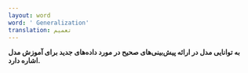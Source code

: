 ```yaml
---
layout: word
word: ' Generalization'
translation: تعمیم
---
```


**به توانایی مدل در ارائه پیش‌بینی‌های صحیح در مورد داده‌های جدید برای آموزش مدل اشاره دارد.**
